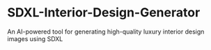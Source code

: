 # SDXL-Interior-Design-Generator
An AI-powered tool for generating high-quality luxury interior design images using SDXL
